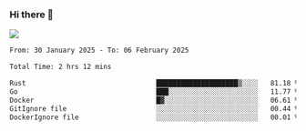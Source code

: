 ### Hi there 👋️

![](https://komarev.com/ghpvc/?username=Loner1024)

<!--START_SECTION:waka-->

```txt
From: 30 January 2025 - To: 06 February 2025

Total Time: 2 hrs 12 mins

Rust                                ████████████████████▒░░░░   81.18 %
Go                                  ███░░░░░░░░░░░░░░░░░░░░░░   11.77 %
Docker                              █▓░░░░░░░░░░░░░░░░░░░░░░░   06.61 %
GitIgnore file                      ░░░░░░░░░░░░░░░░░░░░░░░░░   00.44 %
DockerIgnore file                   ░░░░░░░░░░░░░░░░░░░░░░░░░   00.01 %
```

<!--END_SECTION:waka-->




